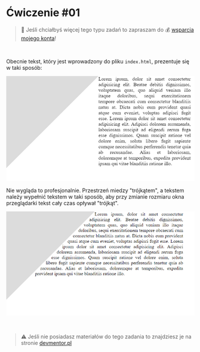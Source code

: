# Ćwiczenie #01

> :loudspeaker: Jeśli chciałbyś więcej tego typu zadań to zapraszam do :moneybag: [wsparcia mojego konta](https://github.com/sponsors/devmentor-pl)!

&nbsp;

Obecnie tekst, który jest wprowadzony do pliku `index.html`, prezentuje się w taki sposób:

![](assets/before.png)

Nie wygląda to profesjonalnie. Przestrzeń miedzy "trójkątem", a tekstem należy wypełnić tekstem w taki sposób, aby przy zmianie rozmiaru okna przeglądarki tekst cały czas opływał "trójkąt".

![](assets/after.png)

&nbsp;

> :warning: Jeśli nie posiadasz materiałów do tego zadania to znajdziesz je na stronie [devmentor.pl](https://devmentor.pl/p/html-and-css-rwd/)
